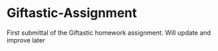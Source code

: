 # Giftastic-Assignment

First submittal of the Giftastic homework assignment. Will update and improve later
